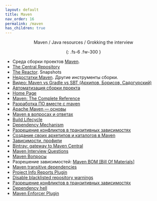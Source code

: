 ```yaml
---
layout: default
title: Maven
nav_order: 16
permalink: /maven
has_children: true
---
```

<div align="center" markdown="1">
Maven / Java resources / Grokking the interview

{: .fs-6 .fw-300 }
</div>

- Среда сборки проектов <a href="http://www.apache-maven.ru/" target="_blank">Maven</a>.
- <a href="http://search.maven.org/#browse">The Central Repository</a>
- <a href="http://maven.apache.org/guides/mini/guide-multiple-modules.html">The Reactor</a>. Snapshots
- <a href="http://habrahabr.ru/blogs/java/106717/" target="_blank">Недостатки Maven</a>. Другие инструменты сборки.
- <a href="https://www.youtube.com/watch?v=21qdRgFsTy0">Видео: Maven vs Gradle vs SBT (Архипов, Борисов, Садогурский)</a>
- <a href="http://habrahabr.ru/post/77333/">Автоматизация сборки проекта</a>
- <a href="http://maven.apache.org/">Home Page</a>
- <a href="http://books.sonatype.com/mvnref-book/reference/index.html">Maven: The Complete Reference</a>
- <a href="http://study-and-dev.com/blog/build_management_maven_1/">Разработка ПО вместе с maven</a>
- <a href="https://habr.com/ru/post/77382/">Apache Maven — основы</a>
- <a href="http://java-online.ru/maven-faq.xhtml/">Maven в вопросах и ответах</a>
- <a href="http://maven.apache.org/guides/introduction/introduction-to-the-lifecycle.html">Build Lifecycle</a>
- <a href="http://maven.apache.org/guides/introduction/introduction-to-dependency-mechanism.html">Dependency Mechanism</a>
- <a href="https://habr.com/ru/company/jugru/blog/191246//">Разрешение конфликтов в транзитивных зависимостях</a>
- <a href="http://habrahabr.ru/post/111408/">Создание своих архетипов и каталогов в Maven</a>
- <a href="http://www.ibm.com/developerworks/ru/library/j-5things13/">Зависимости, профили</a>
- <a href="http://blog.bintray.com/2014/02/11/bintray-as-pain-free-gateway-to-maven-central/">Bintray: gateway to Maven Central</a>
- <a href="https://www.tutorialspoint.com/maven/maven_interview_questions.htm/">Maven Interview Questions</a>
- <a href="https://jsehelper.blogspot.com/2016/05/maven-1.html/">Maven Вопросы</a>
-  Разрешение зависимостей: <a href="http://howtodoinjava.com/2014/02/18/maven-bom-bill-of-materials-dependency/">Maven BOM [Bill Of Materials]
- <a href="https://maven.apache.org/guides/introduction/introduction-to-dependency-mechanism.html">Maven transitive dependencies</a>
- <a href="https://maven.apache.org/components/plugins/maven-project-info-reports-plugin/">Project Info Reports Plugin</a>
- <a href="http://stackoverflow.com/questions/28098566/maven-site-warning-the-repository-url-https-maven-repository-dev-java-net-no/40040093#40040093">Disable blacklisted repository warnings</a>
- <a href="https://habrahabr.ru/company/jugru/blog/191246/">Разрешение конфликтов в транзитивных зависимостях</a>
- <a href="https://ru.wikipedia.org/wiki/Dependency_hell">Dependency hell</a>
- <a href="http://maven.apache.org/enforcer/maven-enforcer-plugin/">Maven Enforcer Plugin</a>

